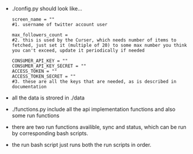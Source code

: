 - ./config.py should look like...
    ```
    screen_name = ""
    #1. username of twitter account user

    max_followers_count = 
    #2. this is used by the Curser, which needs number of items to fetched, just set it (multiple of 20) to some max number you think you can't exceed, update it periodically if needed

    CONSUMER_API_KEY = ""
    CONSUMER_API_KEY_SECRET = ""
    ACCESS_TOKEN = ""
    ACCESS_TOKEN_SECRET = ""
    #3. these are all the keys that are needed, as is described in documentation
    ```

- all the data is strored in ./data

- ./functions.py include all the api implementation functions and also some run functions

- there are two run functions availible, sync and status, which can be run by corresponding bash scripts.

- the run bash script just runs both the run scripts in order.